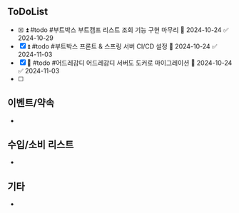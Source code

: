 
## ToDoList
<!-- {우선순위} {Tasks} {Due Date} {Strart Date} {End Date} -->
- [x] <!-- taskss-->⏫ #todo #부트박스 부트캠프 리스트 조회 기능 구현 마무리 📅 2024-10-24 ✅ 2024-10-29
- [x] ⏫ #todo #부트박스 프론트 & 스프링 서버 CI/CD 설정 📅 2024-10-24 ✅ 2024-11-03
- [x] 🔼 #todo #어드레감디 어드레감디 서버도 도커로 마이그레이션 📅 2024-10-24 ✅ 2024-11-03
- [ ] 


## 이벤트/약속
- <!-- 예정된 약속 or 예상치 못하게 발생한 이벤트 -->

## 수입/소비 리스트
- <!-- 얼만큼 썼는지 -->

## 기타
- 